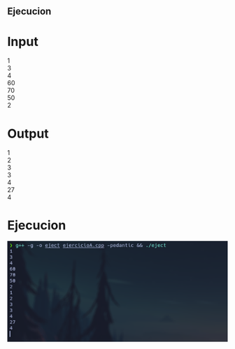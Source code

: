 ## Ejecucion
# Input
1  
3  
4  
60  
70  
50  
2  

# Output
1  
2  
3  
3  
4  
27  
4  

# Ejecucion

![Ejecucion](Ejecucion.png)
